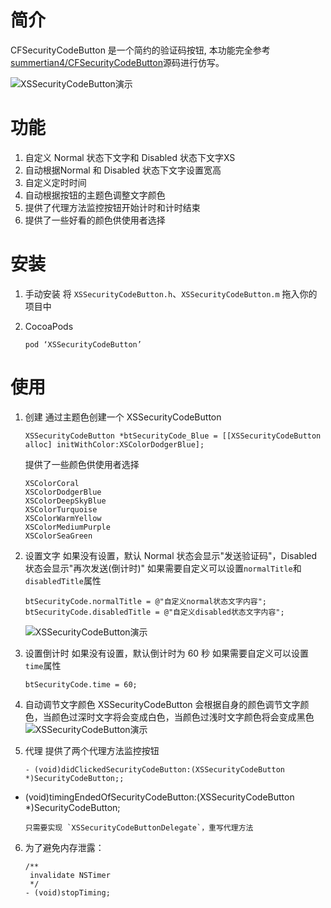 # 简介
CFSecurityCodeButton 是一个简约的验证码按钮, 本功能完全参考[summertian4/CFSecurityCodeButton](https://github.com/summertian4/CFSecurityCodeButton)源码进行仿写。

![XSSecurityCodeButton演示](http://7xnrog.com1.z0.glb.clouddn.com/github_iOS-CFSecurityCodeButton-show.gif)

# 功能

1. 自定义 Normal 状态下文字和 Disabled 状态下文字XS
2. 自动根据Normal 和 Disabled 状态下文字设置宽高
3. 自定义定时时间
4. 自动根据按钮的主题色调整文字颜色
5. 提供了代理方法监控按钮开始计时和计时结束
6. 提供了一些好看的颜色供使用者选择

# 安装

1. 手动安装
将 `XSSecurityCodeButton.h`、`XSSecurityCodeButton.m` 拖入你的项目中

2. CocoaPods

	```
	pod ‘XSSecurityCodeButton’
	```

# 使用

1. 创建
	通过主题色创建一个 XSSecurityCodeButton

	```objc
	XSSecurityCodeButton *btSecurityCode_Blue = [[XSSecurityCodeButton alloc] initWithColor:XSColorDodgerBlue];
	```
	提供了一些颜色供使用者选择
	
	```objc
	XSColorCoral
	XSColorDodgerBlue
	XSColorDeepSkyBlue
	XSColorTurquoise
	XSColorWarmYellow
	XSColorMediumPurple
	XSColorSeaGreen
	```

2. 设置文字
	如果没有设置，默认 Normal 状态会显示"发送验证码"，Disabled 状态会显示"再次发送(倒计时)"
	如果需要自定义可以设置`normalTitle`和`disabledTitle`属性
	
	```objc
	btSecurityCode.normalTitle = @"自定义normal状态文字内容";
	btSecurityCode.disabledTitle = @"自定义disabled状态文字内容";
	```
	![XSSecurityCodeButton演示](http://7xnrog.com1.z0.glb.clouddn.com/github_iOS-CFSecurityCodeButton-02.png)
	
3. 设置倒计时
	如果没有设置，默认倒计时为 60 秒
	如果需要自定义可以设置`time`属性
	
	```objc
	btSecurityCode.time = 60;
	```

4. 自动调节文字颜色
	XSSecurityCodeButton 会根据自身的颜色调节文字颜色，当颜色过深时文字将会变成白色，当颜色过浅时文字颜色将会变成黑色
	![XSSecurityCodeButton演示](http://7xnrog.com1.z0.glb.clouddn.com/github_iOS-CFSecurityCodeButton-03.png)

5. 代理
	提供了两个代理方法监控按钮
	
	```objc
	- (void)didClickedSecurityCodeButton:(XSSecurityCodeButton *)SecurityCodeButton;;
- (void)timingEndedOfSecurityCodeButton:(XSSecurityCodeButton *)SecurityCodeButton;
	```
	只需要实现 `XSSecurityCodeButtonDelegate`，重写代理方法

6. 为了避免内存泄露：

	```objc
	/**
	 invalidate NSTimer
	 */
	- (void)stopTiming;
	```


